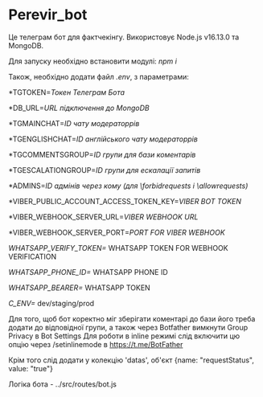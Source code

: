 # Perevir_bot
Це телеграм бот для фактчекінгу.
Використовує Node.js v16.13.0 та MongoDB.

Для запуску необхідно встановити модулі: *npm i*

Також, необхідно додати файл *.env*, з параметрами:

*TGTOKEN=*Токен Телеграм Бота*

*DB_URL=*URL підключення до MongoDB*

*TGMAINCHAT=*ID чату модераторрів*

*TGENGLISHCHAT=*ID англійського чату модераторрів*

*TGCOMMENTSGROUP=*ID групи для бази коментарів*

*TGESCALATIONGROUP=*ID групи для ескалації запитів*

*ADMINS=*ID адмінів через кому (для \forbidrequests i \allowrequests)*

*VIBER_PUBLIC_ACCOUNT_ACCESS_TOKEN_KEY=*VIBER BOT TOKEN*

*VIBER_WEBHOOK_SERVER_URL=*VIBER WEBHOOK URL*

*VIBER_WEBHOOK_SERVER_PORT=*PORT FOR VIBER WEBHOOK*

*WHATSAPP_VERIFY_TOKEN=* WHATSAPP TOKEN FOR WEBHOOK VERIFICATION

*WHATSAPP_PHONE_ID=* WHATSAPP PHONE ID

*WHATSAPP_BEARER=* WHATSAPP TOKEN

*C_ENV=* dev/staging/prod

Для того, щоб бот коректно міг зберігати коментарі до бази його треба додати до відповідної групи, а також через Botfather вимкнути Group Privacy в Bot Settings
Для роботи в inline режимі слід включити цю опцію через /setinlinemode в https://t.me/BotFather

Крім того слід додати у колекцію 'datas', об'єкт {name: "requestStatus", value: "true"}

Логіка бота - ../src/routes/bot.js

